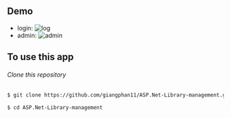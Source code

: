 ## Demo
- login:
![log](https://user-images.githubusercontent.com/63441861/101520087-91ed2100-39b6-11eb-83af-447d25ddb70d.PNG)
- admin:
![admin](https://user-images.githubusercontent.com/63441861/101520270-d24c9f00-39b6-11eb-92ae-e9900831a397.PNG)

## To use this app

###### Clone this repository
```bash
$ git clone https://github.com/giangphan11/ASP.Net-Library-management.git

$ cd ASP.Net-Library-management
```
